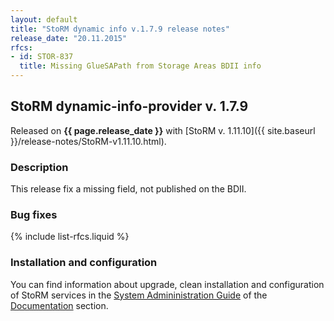 ```yaml
---
layout: default
title: "StoRM dynamic info v.1.7.9 release notes"
release_date: "20.11.2015"
rfcs:
- id: STOR-837
  title: Missing GlueSAPath from Storage Areas BDII info
---
```


## StoRM dynamic-info-provider v. 1.7.9

Released on **{{ page.release_date }}** with [StoRM v. 1.11.10]({{ site.baseurl }}/release-notes/StoRM-v1.11.10.html).

### Description

This release fix a missing field, not published on the BDII.

### Bug fixes

{% include list-rfcs.liquid %}

### Installation and configuration

You can find information about upgrade, clean installation and configuration of
StoRM services in the [System Admininistration Guide][storm-sysadmin-guide] of
the [Documentation][storm-documentation] section.

[storm-documentation]: {{site.baseurl}}/documentation.html
[storm-sysadmin-guide]: {{site.baseurl}}/documentation/sysadmin-guide/
